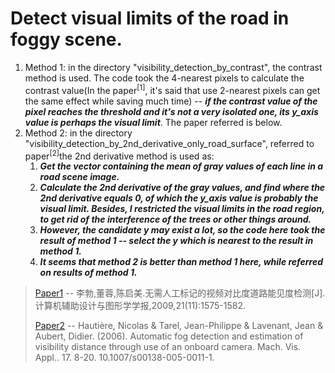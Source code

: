 # Detect visual limits of the road in foggy scene.

1. Method 1: in the directory "visibility_detection_by_contrast", the contrast method is used. The code took the 4-nearest pixels to calculate the contrast value(In the paper<sup>[1]</sup>, it's said that use 2-nearest pixels can get the same effect while saving much time) -- ___if the contrast value of the pixel reaches the threshold and it's not a very isolated one, its y_axis value is perhaps the visual limit___. The paper referred is below.
2. Method 2: in the directory "visibility_detection_by_2nd_derivative_only_road_surface", referred to paper<sup>[2]</sup>the 2nd derivative method is used as: 
   1. ___Get the vector containing the mean of gray values of each line in a road scene image.___
   2. ___Calculate the 2nd derivative of the gray values, and find where the 2nd derivative equals 0, of which the y_axis value is probably the visual limit. Besides, I restricted the visual limits in the road region, to get rid of the interference of the trees or other things around.___
   3. ___However, the candidate y may exist a lot, so the code here took the result of method 1 -- select the y which is nearest to the result in method 1.___
   4. ___It seems that method 2 is better than method 1 here, while referred on results of method 1.___

> [Paper1](http://kns.cnki.net/KCMS/detail/detail.aspx?dbcode=CJFQ&dbname=CJFD2009&filename=JSJF200911010&v=MTA5Mjl0ak5ybzlFWklSOGVYMUx1eFlTN0RoMVQzcVRyV00xRnJDVVJMS2ZaT1JuRkNua1c3eklMejdCYUxHNEg=) -- 李勃,董蓉,陈启美.无需人工标记的视频对比度道路能见度检测[J].计算机辅助设计与图形学学报,2009,21(11):1575-1582.
>
> [Paper2](https://www.researchgate.net/publication/220464605_Automatic_fog_detection_and_estimation_of_visibility_distance_through_use_of_an_onboard_camera) -- Hautière, Nicolas & Tarel, Jean-Philippe & Lavenant, Jean & Aubert, Didier. (2006). Automatic fog detection and estimation of visibility distance through use of an onboard camera. Mach. Vis. Appl.. 17. 8-20. 10.1007/s00138-005-0011-1. 
